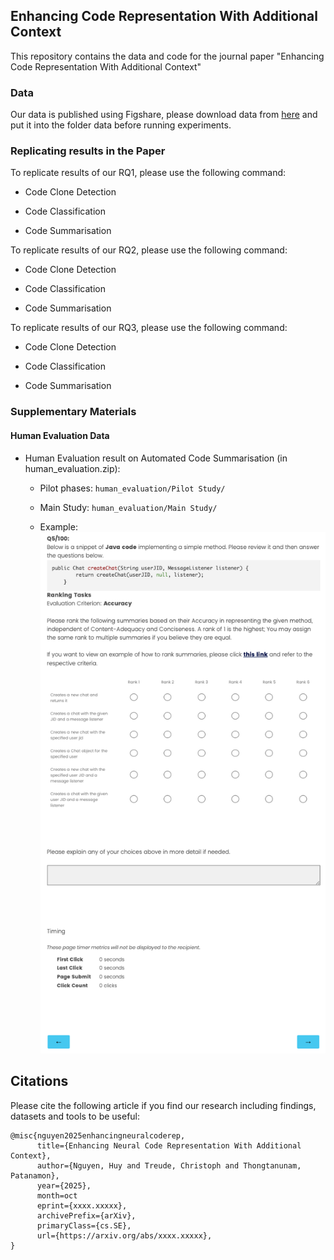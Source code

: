## Enhancing Code Representation With Additional Context

This repository contains the data and code for the journal paper "Enhancing Code Representation With Additional Context"

### Data 

Our data is published using Figshare, please download data from [here](https://figshare.com/s/71c3233d55c2ad91f30c) and put it into the folder data before running experiments.

### Replicating results in the Paper

To replicate results of our RQ1, please use the following command:

- Code Clone Detection

- Code Classification

- Code Summarisation

To replicate results of our RQ2, please use the following command:

- Code Clone Detection

- Code Classification

- Code Summarisation

To replicate results of our RQ3, please use the following command:

- Code Clone Detection

- Code Classification

- Code Summarisation

### Supplementary Materials

#### Human Evaluation Data

- Human Evaluation result on Automated Code Summarisation (in human_evaluation.zip):
    - Pilot phases: `human_evaluation/Pilot Study/`
        
    - Main Study: `human_evaluation/Main Study/`

    - Example:
    ![An example for Human Evaluation task in Code Summarization with Rank-Order-with-Ties questions](_img/example_Q5.png)
    
## Citations

Please cite the following article if you find our research including findings, datasets and tools to be useful:

```
@misc{nguyen2025enhancingneuralcoderep,
      title={Enhancing Neural Code Representation With Additional Context}, 
      author={Nguyen, Huy and Treude, Christoph and Thongtanunam, Patanamon},
      year={2025},
      month=oct
      eprint={xxxx.xxxxx},
      archivePrefix={arXiv},
      primaryClass={cs.SE},
      url={https://arxiv.org/abs/xxxx.xxxxx}, 
}
```